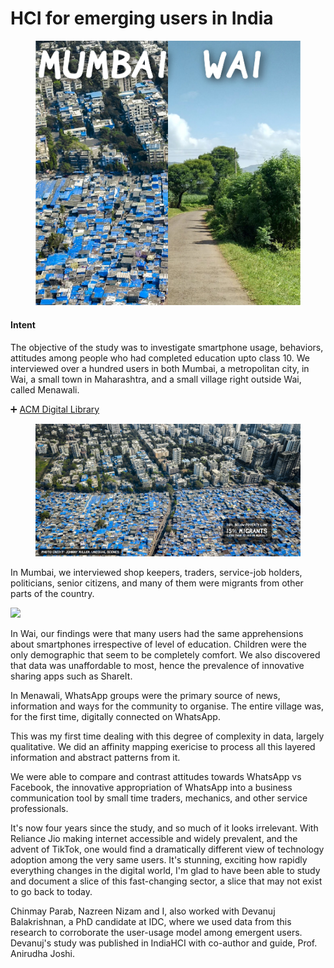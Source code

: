 # HCI for emerging users in India

<figure><img src="../.gitbook/assets/ch_0.jpg" alt=""><figcaption></figcaption></figure>

#### Intent

The objective of the study was to investigate smartphone usage, behaviors, attitudes among people who had completed education upto class 10. We interviewed over a hundred users in both Mumbai, a metropolitan city, in Wai, a small town in Maharashtra, and a small village right outside Wai, called Menawali.

➕ [ACM Digital Library](https://dl.acm.org/doi/10.1145/3014362.3014367)

<figure><img src="../.gitbook/assets/ch_3.jpg" alt=""><figcaption></figcaption></figure>

In Mumbai, we interviewed shop keepers, traders, service-job holders, politicians, senior citizens, and many of them were migrants from other parts of the country.

![](../.gitbook/assets/ch\_4.jpg)

In Wai, our findings were that many users had the same apprehensions about smartphones irrespective of level of education. Children were the only demographic that seem to be completely comfort. We also discovered that data was unaffordable to most, hence the prevalence of innovative sharing apps such as ShareIt.

In Menawali, WhatsApp groups were the primary source of news, information and ways for the community to organise. The entire village was, for the first time, digitally connected on WhatsApp.

This was my first time dealing with this degree of complexity in data, largely qualitative. We did an affinity mapping exericise to process all this layered information and abstract patterns from it.

We were able to compare and contrast attitudes towards WhatsApp vs Facebook, the innovative appropriation of WhatsApp into a business communication tool by small time traders, mechanics, and other service professionals.

It's now four years since the study, and so much of it looks irrelevant. With Reliance Jio making internet accessible and widely prevalent, and the advent of TikTok, one would find a dramatically different view of technology adoption among the very same users. It's stunning, exciting how rapidly everything changes in the digital world, I'm glad to have been able to study and document a slice of this fast-changing sector, a slice that may not exist to go back to today.

Chinmay Parab, Nazreen Nizam and I, also worked with Devanuj Balakrishnan, a PhD candidate at IDC, where we used data from this research to corroborate the user-usage model among emergent users. Devanuj's study was published in IndiaHCI with co-author and guide, Prof. Anirudha Joshi.



